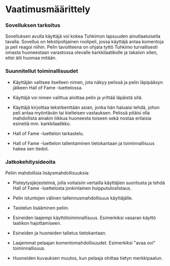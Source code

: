 # Vaatimusmäärittely

### Sovelluksen tarkoitus

Sovelluksen avulla käyttäjä voi kokea Tuhkimon lapsuuden ainutlaatuisella tavalla. Sovellus on tekstipohjainen roolipeli, jossa käyttäjä antaa komentoja ja peli reagoi niihin. Pelin tavoitteena on ohjata tyttö Tuhkimo turvallisesti omasta huoneestaan varastossa olevalle karkkilaatikolle ja takaisin siten, ettei äiti huomaa mitään. 

### Suunnitellut toiminallisuudet

- Käyttäjän valitsee itselleen nimen, jota näkyy pelissä ja pelin läpipääsyn jälkeen Hall of Fame -luettelossa.

- Käyttäjä voi nimen valittua aloittaa pelin ja yrittää läpäistä sitä.

- Käyttäjä kirjoittaa tekstikenttään asian, jonka hän haluaisi tehdä, johon peli antaa myöntävän tai kielteisen vastauksen. Pelissä pitäisi olla mahdollista ainakin liikkua huoneesta toiseen sekä nostaa erilaisia esineitä mm. karkkilaatikko.

- Hall of Fame -luettelon tarkastelu.

- Hall of Fame -luettelon tallentaminen tietokantaan ja toiminnallisuus hakea sen tiedot.

### Jatkokehitysideoita

Peliin mahdollisia lisäysmahdollisuuksia: 

- Pisteytysjärjestelmä, jolla voitaisiin vertailla käyttäjien suoritusta ja tehdä Hall of Fame -luettelosta jonkinlainen huipputuloslistaus. 

- Pelin istuntojen välinen tallennusmahdollisuus käyttäjälle.

- Taistelun lisääminen peliin.

- Esineiden laajempi käyttötoiminnallisuus. Esimerkiksi vasaran käyttö laatikon hajottamiseen.

- Esineiden ja huoneiden talletus tietokantaan. 

- Laajemmat pelaajan komentomahdollisuudet. Esimerkiksi "avaa ovi" toiminnallisuus. 

- Huoneiden kuvauksen muutos, kun pelaaja ohittaa tietyn merkkipaalun. 
